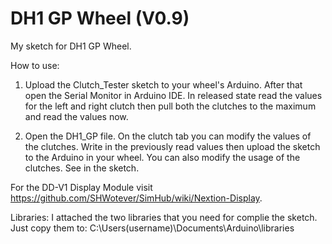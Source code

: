 # DH1 GP Wheel (V0.9)

My sketch for DH1 GP Wheel.

How to use:

1) Upload the Clutch_Tester sketch to your wheel's Arduino. After that open the Serial Monitor in Arduino IDE. In released state read the values for the left and right clutch then pull both the clutches to the maximum and read the values now.

2) Open the DH1_GP file. On the clutch tab you can modify the values of the clutches. Write in the previously read values then upload the sketch to the Arduino in your wheel. You can also modify the usage of the clutches. See in the sketch.

For the DD-V1 Display Module visit https://github.com/SHWotever/SimHub/wiki/Nextion-Display.

Libraries:
I attached the two libraries that you need for complie the sketch. Just copy them to:
C:\Users\(username)\Documents\Arduino\libraries

